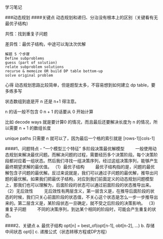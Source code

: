 学习笔记

###动态规划
####关键点
动态规划和递归、分治没有根本上的区别（关键看有无最优子结构）

共性：找到重复子问题

差异性：最优子结构，中途可以淘汰次优解

```
解题 5 个步骤
Define subproblems
guess (part of solution)
relate subproblem solutions
recurse & memoize OR build DP table bottom-up
solve original problem
```
心得
动态规划思路比较简单，但是题型太多，不容易想到如何建立 dp table，要多练多写

状态数组到底是开 n 还是 n+1 得注意。

n 的话一般不包含 0
n + 1 的话要从 0 开始计算

比如 decode ways 就是要计算0 的情况，而且最后还要解决长度为 n 的情况，所以需要 n + 1 的数组长度

unique paths 只需要 n 就可以了，因为最后一个格的索引就是 [rows-1][cols-1]

####1、问题特点 - “一个模型三个特征”
    多阶段决策最优解模型
    一般使用动态规划来解决最优问题。而解决问题的过程，需要经历多个决策阶段。每个决策阶段都对应着一组状态。然后我们寻找一组决策序列，经过这组决策序列，能够产生最终期望求解的最优值。
        （1）最优子结构
        最优子结构指的是，问题的最优解包含子问题的最优解。反过来说就是，我们可以通过子问题的最优解，推导出问题的最优解。如果我们把最优子结构，对应到我们前面定义的动态规划问题模型上，那我们也可以理解为，后面阶段的状态可以通过前面阶段的状态推导出来。
        （2）无后效性
         无后效性有两层含义，第一层含义是，在推导后面阶段的状态的时候，我们只关心前面阶段的状态值，不关心这个状态是怎么一步一步推导出来的。第二层含义是，某阶段状态一旦确定，就不受之后阶段的决策影响。
        （3）重复子问题
         不同的决策序列，到达某个相同的阶段时，可能会产生重复的状态。

####2、关键点
a. 最优子结构 opt[n] = best_of(opt[n-1], obt[n-2], ...)
b. 存储中间状态 opt[i]
c. 递推公式（状态转移方程或DP方程）